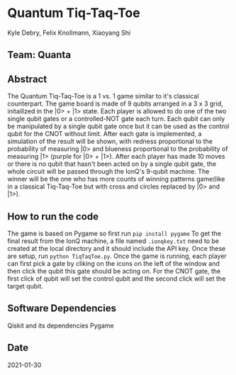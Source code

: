 # Quantum Tiq-Taq-Toe
Kyle Debry, Felix Knollmann, Xiaoyang Shi


## Team: Quanta

## Abstract 
The Quantum Tiq-Taq-Toe is a 1 vs. 1 game similar to it's classical counterpart. The game board is made of 9 qubits arranged in a 3 x 3 grid, initaillzed in the |0> + |1> state. Each player is allowed to do one of the two single qubit gates or a controlled-NOT gate each turn. Each qubit can only be manipulated by a single qubit gate once but it can be used as the control qubit for the CNOT without limit. After each gate is implemented, a simulation of the result will be shown, with redness proportional to the probability of measuring |0> and blueness proportional to the probability of measuring |1> (purple for |0> + |1>). After each player has made 10 moves or there is no qubit that hasn't been acted on by a single qubit gate, the whole circuit will be passed through the IonQ's 9-qubit machine. The winner will be the one who has more counts of winning patterns game(like in a classical Tiq-Taq-Toe but with cross and circles replaced by |0> and |1>).  

## How to run the code
The game is based on Pygame so first run
`pip install pygame`
To get the final result from the IonQ machine, a file named `.ionqkey.txt` need to be created at the local directory and it should include the API key. Once these are setup, run `python TiqTaqToe.py`.
Once the game is running, each player can first pick a gate by cliking on the icons on the left of the window and then click the qubit this gate should be acting on. For the CNOT gate, the first click of qubit will set the control qubit and the second click will set the target qubit.


## Software Dependencies
Qiskit and its dependencies
Pygame

## Date
2021-01-30
